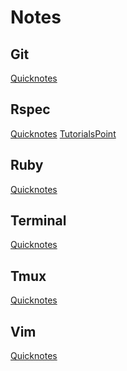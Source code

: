# Notes

## Git
[Quicknotes]()

## Rspec
[Quicknotes]()
[TutorialsPoint](https://github.com/ogirginc/Notes/tree/master/Rspec/TutorialsPoint)

## Ruby
[Quicknotes]()

## Terminal
[Quicknotes]()

## Tmux
[Quicknotes]()

## Vim
[Quicknotes]()
